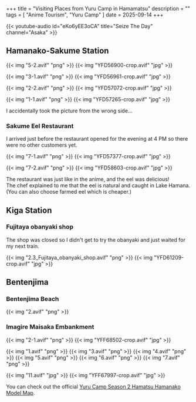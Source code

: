 +++
title = "Visiting Places from Yuru Camp in Hamamatsu"
description = ""
tags = [
  "Anime Tourism",
  "Yuru Camp"
]
date = 2025-09-14
+++

{{< youtube-audio id="eKo6yEE3oCA" title="Seize The Day" channel="Asaka" >}}


## Hamanako-Sakume Station


{{< img "5-2.avif" "png" >}}
{{< img "YFD56900-crop.avif" "jpg" >}}

{{< img "3-1.avif" "png" >}}
{{< img "YFD56961-crop.avif" "jpg" >}}

{{< img "2-2.avif" "png" >}}
{{< img "YFD57072-crop.avif" "jpg" >}}

{{< img "1-1.avif" "png" >}}
{{< img "YFD57265-crop.avif" "jpg" >}}

I accidentally took the picture from the wrong side...

### Sakume Eel Restaurant

I arrived just before the restaurant opened for the evening at 4 PM so there were no other customers yet.

{{< img "7-1.avif" "png" >}}
{{< img "YFD57377-crop.avif" "jpg" >}}

{{< img "7-2.avif" "png" >}}
{{< img "YFD58603-crop.avif" "jpg" >}}

The restaurant was just like in the anime, and the eel was delicious!  
The chef explained to me that the eel is natural and caught in Lake Hamana.  (You can also choose farmed eel which is cheaper.)

## Kiga Station

### Fujitaya obanyaki shop

The shop was closed so I didn't get to try the obanyaki and just waited for my next train.

{{< img "2.3_Fujitaya_obanyaki_shop.avif" "png" >}}
{{< img "YFD61209-crop.avif" "jpg" >}}

## Bentenjima

### Bentenjima Beach

{{< img "2.avif" "png" >}}


### Imagire Maisaka Embankment

{{< img "2-1.avif" "png" >}}
{{< img "YFF68502-crop.avif" "jpg" >}}



{{< img "1.avif" "png" >}}
{{< img "3.avif" "png" >}}
{{< img "4.avif" "png" >}}
{{< img "5.avif" "png" >}}
{{< img "6.avif" "png" >}}
{{< img "7.avif" "png" >}}

{{< img "11.avif" "jpg" >}}
{{< img "YFF67997-crop.avif" "jpg" >}}


<!--
{{< img-immich immich="_cG6lyMztck4AaqoSvsOnB5LHovhztxe06h9GzGrY5-F6yjmOQW4SXKpQu117SVpknY" img="6732d878-0f85-4ddf-b357-218a3f92dbea" >}}
-->

You can check out the official [Yuru Camp Season 2 Hamatsu Hamanako Model Map](https://files.nils.moe/www/nalsai.de/blog/seichi/yuru-camp-hamamatsu/yurucamp2.pdf).

<style>
.container img {
    max-width: 645px;
}
</style>
